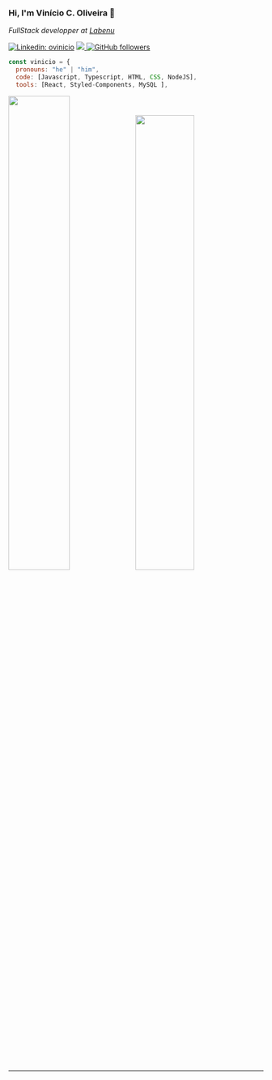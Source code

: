 ### Hi, I'm Vinício C. Oliveira 👋



<p><em>FullStack developper at <a href="http://www.labenu.com.br">Labenu</a></em></p>


[![Linkedin: ovinicio](https://img.shields.io/badge/-ovinicio-blue?style=flat-square&logo=Linkedin&logoColor=white&link=https://www.linkedin.com/in/vinicio-cassimiro/)](https://www.linkedin.com/in/vinicio-cassimiro/)
<a href="mailto:vinicio.cassimiro@gmail.com"> 
<img src= "https://img.shields.io/badge/-GMAIL-red?style=flat-square&logo=gmail&logoColor=white&link" />
[![GitHub followers](https://img.shields.io/github/followers/ovinicio?style=social)](https://github.com/ovinicio)

  




```javascript
const vinicio = {
  pronouns: "he" | "him",
  code: [Javascript, Typescript, HTML, CSS, NodeJS],
  tools: [React, Styled-Components, MySQL ],


```

<div>
<img width="49%"
src="https://github-readme-stats.vercel.app/api?username=ovinicio&show_icons=true&theme=dracula&include_all_commits=true&count_private=true%22" />
<img  width="48%" 
src= "https://github-readme-stats.vercel.app/api/top-langs/?username=ovinicio&layout=compact&langs_count=16&theme=dracula" />
</div>

---


